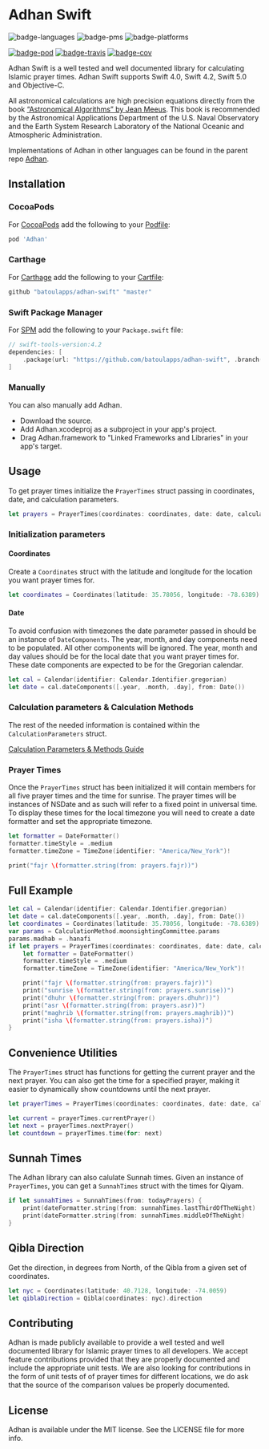 # Adhan Swift

![badge-languages][] ![badge-pms][] ![badge-platforms][]

[![badge-pod][]][cocoapods] [![badge-travis][]][travis] [![badge-cov][]][codecov]

Adhan Swift is a well tested and well documented library for calculating Islamic prayer times. Adhan Swift supports Swift 4.0, Swift 4.2, Swift 5.0 and Objective-C.

All astronomical calculations are high precision equations directly from the book [“Astronomical Algorithms” by Jean Meeus](http://www.willbell.com/math/mc1.htm). This book is recommended by the Astronomical Applications Department of the U.S. Naval Observatory and the Earth System Research Laboratory of the National Oceanic and Atmospheric Administration.

Implementations of Adhan in other languages can be found in the parent repo [Adhan](https://github.com/batoulapps/Adhan).

## Installation

### CocoaPods

For [CocoaPods](https://cocoapods.org/) add the following to your [Podfile](https://guides.cocoapods.org/syntax/podfile.html):

```ruby
pod 'Adhan'
```

### Carthage

For [Carthage](https://github.com/Carthage/Carthage) add the following to your [Cartfile](https://github.com/Carthage/Carthage/blob/master/Documentation/Artifacts.md#cartfile):

```ruby
github "batoulapps/adhan-swift" "master"
```

### Swift Package Manager

For [SPM](https://swift.org/package-manager/) add the following to your `Package.swift` file:

```swift
// swift-tools-version:4.2
dependencies: [
    .package(url: "https://github.com/batoulapps/adhan-swift", .branch("master")),
]
```

### Manually

You can also manually add Adhan.

- Download the source.
- Add Adhan.xcodeproj as a subproject in your app's project.
- Drag Adhan.framework to "Linked Frameworks and Libraries" in your app's target.


## Usage

To get prayer times initialize the `PrayerTimes` struct passing in coordinates,
date, and calculation parameters.

```swift
let prayers = PrayerTimes(coordinates: coordinates, date: date, calculationParameters: params)
```

### Initialization parameters

#### Coordinates

Create a `Coordinates` struct with the latitude and longitude for the location
you want prayer times for.

```swift
let coordinates = Coordinates(latitude: 35.78056, longitude: -78.6389)
```

#### Date

To avoid confusion with timezones the date parameter passed in should be an instance of
`DateComponents`. The year, month, and day components need to be populated. All other
components will be ignored. The year, month and day values should be for the local date
that you want prayer times for. These date components are expected to be for the Gregorian calendar.

```swift
let cal = Calendar(identifier: Calendar.Identifier.gregorian)
let date = cal.dateComponents([.year, .month, .day], from: Date())
```

### Calculation parameters & Calculation Methods

The rest of the needed information is contained within the `CalculationParameters` struct.

[Calculation Parameters & Methods Guide](METHODS.md)



### Prayer Times

Once the `PrayerTimes` struct has been initialized it will contain members
for all five prayer times and the time for sunrise. The prayer times will be instances
of NSDate and as such will refer to a fixed point in universal time. To display these
times for the local timezone you will need to create a date formatter and set
the appropriate timezone.

```swift
let formatter = DateFormatter()
formatter.timeStyle = .medium
formatter.timeZone = TimeZone(identifier: "America/New_York")!

print("fajr \(formatter.string(from: prayers.fajr))")
```

## Full Example

```swift
let cal = Calendar(identifier: Calendar.Identifier.gregorian)
let date = cal.dateComponents([.year, .month, .day], from: Date())
let coordinates = Coordinates(latitude: 35.78056, longitude: -78.6389)
var params = CalculationMethod.moonsightingCommittee.params
params.madhab = .hanafi
if let prayers = PrayerTimes(coordinates: coordinates, date: date, calculationParameters: params) {
    let formatter = DateFormatter()
    formatter.timeStyle = .medium
    formatter.timeZone = TimeZone(identifier: "America/New_York")!

    print("fajr \(formatter.string(from: prayers.fajr))")
    print("sunrise \(formatter.string(from: prayers.sunrise))")
    print("dhuhr \(formatter.string(from: prayers.dhuhr))")
    print("asr \(formatter.string(from: prayers.asr))")
    print("maghrib \(formatter.string(from: prayers.maghrib))")
    print("isha \(formatter.string(from: prayers.isha))")
}
```

## Convenience Utilities

The `PrayerTimes` struct has functions for getting the current prayer and the next prayer. You can also get the time for a specified prayer, making it
easier to dynamically show countdowns until the next prayer.

```swift
let prayerTimes = PrayerTimes(coordinates: coordinates, date: date, calculationParameters: params)

let current = prayerTimes.currentPrayer()
let next = prayerTimes.nextPrayer()
let countdown = prayerTimes.time(for: next)
```

## Sunnah Times

The Adhan library can also calulate Sunnah times. Given an instance of `PrayerTimes`, you can get a `SunnahTimes` struct with the times for Qiyam.

```swift
if let sunnahTimes = SunnahTimes(from: todayPrayers) {
	print(dateFormatter.string(from: sunnahTimes.lastThirdOfTheNight)
	print(dateFormatter.string(from: sunnahTimes.middleOfTheNight)
}
```

## Qibla Direction

Get the direction, in degrees from North, of the Qibla from a given set of coordinates.

```swift
let nyc = Coordinates(latitude: 40.7128, longitude: -74.0059)
let qiblaDirection = Qibla(coordinates: nyc).direction
```

## Contributing

Adhan is made publicly available to provide a well tested and well documented library for Islamic prayer times to all
developers. We accept feature contributions provided that they are properly documented and include the appropriate
unit tests. We are also looking for contributions in the form of unit tests of of prayer times for different
locations, we do ask that the source of the comparison values be properly documented.

## License

Adhan is available under the MIT license. See the LICENSE file for more info.

[badge-pod]: https://img.shields.io/cocoapods/v/Adhan.svg?label=version
[badge-pms]: https://img.shields.io/badge/supports-CocoaPods%20%7C%20Carthage%20%7C%20SwiftPM-green.svg
[badge-languages]: https://img.shields.io/badge/languages-Swift%20%7C%20ObjC-orange.svg
[badge-platforms]: https://img.shields.io/badge/platforms-macOS%20%7C%20iOS%20%7C%20watchOS%20%7C%20tvOS-lightgrey.svg
[badge-travis]: https://travis-ci.org/batoulapps/adhan-swift.svg?branch=master
[badge-cov]: https://codecov.io/gh/batoulapps/adhan-swift/branch/master/graph/badge.svg
[travis]: https://travis-ci.org/batoulapps/adhan-swift
[cocoapods]: https://cocoapods.org/pods/Adhan
[codecov]: https://codecov.io/gh/batoulapps/adhan-swift
